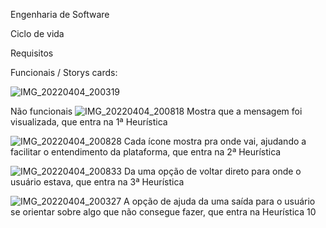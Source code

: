 Engenharia de Software

Ciclo de vida

Requisitos

Funcionais / Storys cards:

![IMG_20220404_200319](https://user-images.githubusercontent.com/88752151/162082480-688e254b-48f8-4677-bcbe-41b3684a800e.jpg)

Não funcionais
![IMG_20220404_200818](https://user-images.githubusercontent.com/88752151/162083018-695da5fe-9e01-4766-8025-7296a32da426.jpg)
Mostra que a mensagem foi visualizada, que entra na 1ª Heurística

![IMG_20220404_200828](https://user-images.githubusercontent.com/88752151/162083111-2abdd42b-deca-48e3-b8df-a2b2cf175272.jpg)
Cada ícone mostra pra onde vai, ajudando a facilitar o entendimento da plataforma, que entra na 2ª Heurística

![IMG_20220404_200833](https://user-images.githubusercontent.com/88752151/162085502-700891fd-53ac-4a15-9c91-e8cef7efd5a6.jpg)
Da uma opção de voltar direto para onde o usuário estava, que entra na 3ª Heurística

![IMG_20220404_200327](https://user-images.githubusercontent.com/88752151/162083329-55a0ecc0-bcee-4b41-aa46-af9c28dfa304.jpg)
A opção de ajuda da uma saída para o usuário se orientar sobre algo que não consegue fazer, que entra na Heurística 10

